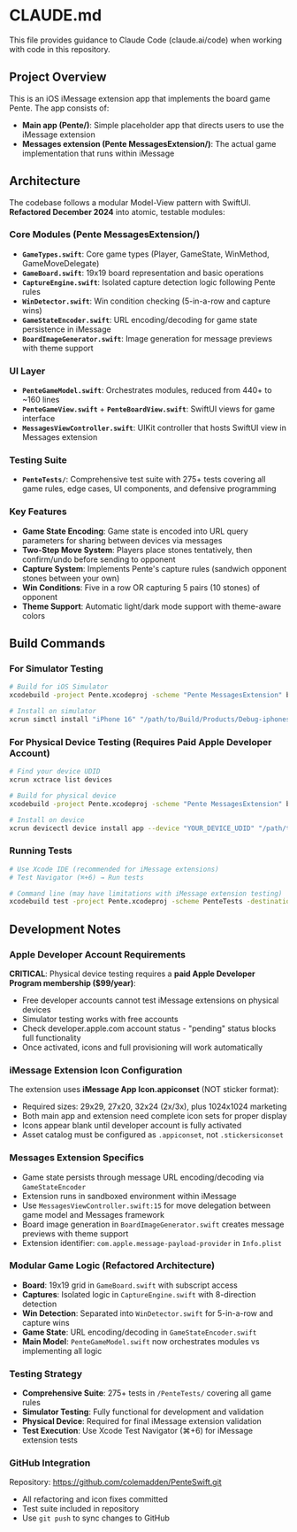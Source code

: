 # CLAUDE.md

This file provides guidance to Claude Code (claude.ai/code) when working with code in this repository.

## Project Overview

This is an iOS iMessage extension app that implements the board game Pente. The app consists of:

- **Main app (Pente/)**: Simple placeholder app that directs users to use the iMessage extension
- **Messages extension (Pente MessagesExtension/)**: The actual game implementation that runs within iMessage

## Architecture

The codebase follows a modular Model-View pattern with SwiftUI. **Refactored December 2024** into atomic, testable modules:

### Core Modules (Pente MessagesExtension/)
- **`GameTypes.swift`**: Core game types (Player, GameState, WinMethod, GameMoveDelegate)
- **`GameBoard.swift`**: 19x19 board representation and basic operations
- **`CaptureEngine.swift`**: Isolated capture detection logic following Pente rules
- **`WinDetector.swift`**: Win condition checking (5-in-a-row and capture wins)
- **`GameStateEncoder.swift`**: URL encoding/decoding for game state persistence in iMessage
- **`BoardImageGenerator.swift`**: Image generation for message previews with theme support

### UI Layer
- **`PenteGameModel.swift`**: Orchestrates modules, reduced from 440+ to ~160 lines
- **`PenteGameView.swift`** + **`PenteBoardView.swift`**: SwiftUI views for game interface  
- **`MessagesViewController.swift`**: UIKit controller that hosts SwiftUI view in Messages extension

### Testing Suite
- **`PenteTests/`**: Comprehensive test suite with 275+ tests covering all game rules, edge cases, UI components, and defensive programming

### Key Features

- **Game State Encoding**: Game state is encoded into URL query parameters for sharing between devices via messages
- **Two-Step Move System**: Players place stones tentatively, then confirm/undo before sending to opponent
- **Capture System**: Implements Pente's capture rules (sandwich opponent stones between your own)
- **Win Conditions**: Five in a row OR capturing 5 pairs (10 stones) of opponent
- **Theme Support**: Automatic light/dark mode support with theme-aware colors

## Build Commands

### For Simulator Testing
```bash
# Build for iOS Simulator
xcodebuild -project Pente.xcodeproj -scheme "Pente MessagesExtension" build -destination "platform=iOS Simulator,name=iPhone 16"

# Install on simulator
xcrun simctl install "iPhone 16" "/path/to/Build/Products/Debug-iphonesimulator/Pente.app"
```

### For Physical Device Testing (Requires Paid Apple Developer Account)
```bash
# Find your device UDID
xcrun xctrace list devices

# Build for physical device
xcodebuild -project Pente.xcodeproj -scheme "Pente MessagesExtension" build -destination "id=YOUR_DEVICE_UDID" -allowProvisioningUpdates

# Install on device
xcrun devicectl device install app --device "YOUR_DEVICE_UDID" "/path/to/Build/Products/Debug-iphoneos/Pente.app"
```

### Running Tests
```bash
# Use Xcode IDE (recommended for iMessage extensions)
# Test Navigator (⌘+6) → Run tests

# Command line (may have limitations with iMessage extension testing)
xcodebuild test -project Pente.xcodeproj -scheme PenteTests -destination "platform=iOS Simulator,name=iPhone 16"
```

## Development Notes

### Apple Developer Account Requirements

**CRITICAL**: Physical device testing requires a **paid Apple Developer Program membership ($99/year)**:
- Free developer accounts cannot test iMessage extensions on physical devices
- Simulator testing works with free accounts
- Check developer.apple.com account status - "pending" status blocks full functionality
- Once activated, icons and full provisioning will work automatically

### iMessage Extension Icon Configuration

The extension uses **iMessage App Icon.appiconset** (NOT sticker format):
- Required sizes: 29x29, 27x20, 32x24 (2x/3x), plus 1024x1024 marketing
- Both main app and extension need complete icon sets for proper display
- Icons appear blank until developer account is fully activated
- Asset catalog must be configured as `.appiconset`, not `.stickersiconset`

### Messages Extension Specifics

- Game state persists through message URL encoding/decoding via `GameStateEncoder`
- Extension runs in sandboxed environment within iMessage
- Use `MessagesViewController.swift:15` for move delegation between game model and Messages framework
- Board image generation in `BoardImageGenerator.swift` creates message previews with theme support
- Extension identifier: `com.apple.message-payload-provider` in `Info.plist`

### Modular Game Logic (Refactored Architecture)

- **Board**: 19x19 grid in `GameBoard.swift` with subscript access
- **Captures**: Isolated logic in `CaptureEngine.swift` with 8-direction detection
- **Win Detection**: Separated into `WinDetector.swift` for 5-in-a-row and capture wins
- **Game State**: URL encoding/decoding in `GameStateEncoder.swift`
- **Main Model**: `PenteGameModel.swift` now orchestrates modules vs implementing all logic

### Testing Strategy

- **Comprehensive Suite**: 275+ tests in `/PenteTests/` covering all game rules
- **Simulator Testing**: Fully functional for development and validation
- **Physical Device**: Required for final iMessage extension validation
- **Test Execution**: Use Xcode Test Navigator (⌘+6) for iMessage extension tests

### GitHub Integration

Repository: https://github.com/colemadden/PenteSwift.git
- All refactoring and icon fixes committed
- Test suite included in repository
- Use `git push` to sync changes to GitHub